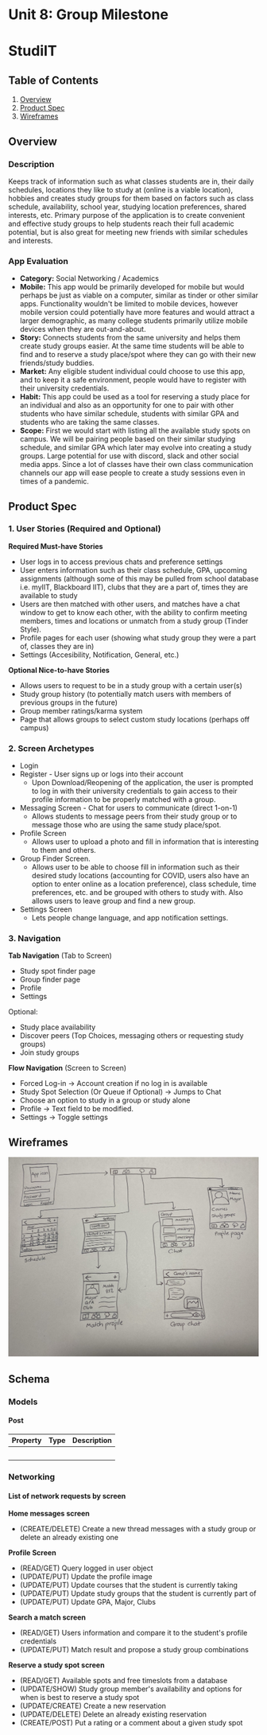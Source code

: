Unit 8: Group Milestone 
===

# StudiIT

## Table of Contents
1. [Overview](#Overview)
1. [Product Spec](#Product-Spec)
1. [Wireframes](#Wireframes)

## Overview
### Description
Keeps track of information such as what classes students are in, their daily schedules, locations they like to study at (online is a viable location), hobbies and creates study groups for them based on factors such as class schedule, availability, school year, studying location preferences, shared interests, etc. Primary purpose of the application is to create convenient and effective study groups to help students reach their full academic potential, but is also great for meeting new friends with similar schedules and interests.

### App Evaluation
- **Category:** Social Networking / Academics
- **Mobile:** This app would be primarily developed for mobile but would perhaps be just as viable on a computer, similar as tinder or other similar apps. Functionality wouldn't be limited to mobile devices, however mobile version could potentially have more features and would attract a larger demographic, as many college students primarily utilize mobile devices when they are out-and-about.
- **Story:** Connects students from the same university and helps them create study groups easier. At the same time students will be able to find and to reserve a study place/spot where they can go with their new friends/study buddies.
- **Market:** Any eligible student individual could choose to use this app, and to keep it a safe environment, people would have to register with their university credentials.
- **Habit:** This app could be used as a tool for reserving a study place for an individual and also as an opportunity for one to pair with other students who have similar schedule, students with similar GPA and students who are taking the same classes.
- **Scope:** First we would start with listing all the available study spots on campus. We will be pairing people based on their similar studying schedule, and similar GPA which later may evolve into creating a study groups. Large potential for use with discord, slack and other social media apps. Since a lot of classes have their own class communication channels our app will ease  people to create a study sessions even in times of a pandemic.

## Product Spec
### 1. User Stories (Required and Optional)

**Required Must-have Stories**

* User logs in to access previous chats and preference settings
* User enters information such as their class schedule, GPA, upcoming assignments (although some of this may be pulled from school database i.e. myIIT, Blackboard IIT), clubs that they are a part of, times they are available to study
* Users are then matched with other users, and matches have a chat window to get to know each other, with the ability to confirm meeting members, times and locations or unmatch from a study group (Tinder Style).
* Profile pages for each user (showing what study group they were a part of, classes they are in)
* Settings (Accesibility, Notification, General, etc.)

**Optional Nice-to-have Stories**

* Allows users to request to be in a study group with a certain user(s)
* Study group history (to potentially match users with members of previous groups in the future)
* Group member ratings/karma system
* Page that allows groups to select custom study locations (perhaps off campus)


### 2. Screen Archetypes

* Login 
* Register - User signs up or logs into their account
   * Upon Download/Reopening of the application, the user is prompted to log in with their university credentials to gain access to their profile information to be properly matched with a group. 
* Messaging Screen - Chat for users to communicate (direct 1-on-1)
   * Allows students to message peers from their study group or to message those who are using the same study place/spot.
* Profile Screen 
   * Allows user to upload a photo and fill in information that is interesting to them and others. 
* Group Finder Screen.
   * Allows user to be able to choose fill in information such as their desired study locations (accounting for COVID, users also have an option to enter online as a location preference), class schedule, time preferences, etc. and be grouped with others to study with.  Also allows users to leave group and find a new group.
* Settings Screen
   * Lets people change language, and app notification settings.

### 3. Navigation

**Tab Navigation** (Tab to Screen)

* Study spot finder page
* Group finder page
* Profile
* Settings

Optional:
* Study place availability
* Discover peers (Top Choices, messaging others or requesting study groups)
* Join study groups

**Flow Navigation** (Screen to Screen)
* Forced Log-in -> Account creation if no log in is available
* Study Spot Selection (Or Queue if Optional) -> Jumps to Chat
* Choose an option to study in a group or study alone
* Profile -> Text field to be modified. 
* Settings -> Toggle settings


## Wireframes
<!--
<p float="center">
<a href="Pictures/wireframes.jpg"><img src="Pictures/wireframes.jpg"></a>
</p>
-->
![Wireframes](Pictures/wireframes.jpg?raw=true "Main page")

## Schema 
### Models
#### Post

|Property              |Type    |Description       |
|---                   |---     |---               |
|                      |        |                  |
|                      |        |                  |
|                      |        |                  |
|                      |        |                  |
|                      |        |                  |

### Networking
#### List of network requests by screen

**Home messages screen**

* (CREATE/DELETE) Create a new thread messages with a study group or delete an already existing one

**Profile Screen**

* (READ/GET) Query logged in user object
* (UPDATE/PUT) Update the profile image
* (UPDATE/PUT) Update courses that the student is currently taking
* (UPDATE/PUT) Update study groups that the student is currently part of
* (UPDATE/PUT) Update GPA, Major, Clubs

**Search a match screen**

* (READ/GET) Users information and compare it to the student's profile credentials
* (UPDATE/PUT) Match result and propose a study group combinations

**Reserve a study spot screen**

* (READ/GET) Available spots and free timeslots from a database
* (UPDATE/SHOW) Study group member's availability and options for when is best to reserve a study spot
* (UPDATE/CREATE) Create a new reservation
* (UPDATE/DELETE) Delete an already existing reservation
* (CREATE/POST) Put a rating or a comment about a given study spot

